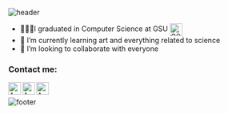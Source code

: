 ![header](https://capsule-render.vercel.app/api?type=wave&color=gradient&height=200&section=header&text=Aaron%20Truong&fontSize=80)

- 👩🏻‍💻I graduated in Computer Science at GSU <img align="center" alt="GSU" width="25px" src="https://github.com/huygiatrng/huygiatrng/assets/67343196/e33296c0-463a-43dc-9e74-0cad17170576" />
- 📡  I’m currently learning art and everything related to science 
- 💞️ I’m looking to collaborate with everyone

### Contact me:

[<img align="left" alt="Aaron Truong | Facebook" width="25px" src="https://github.com/huygiatrng/huygiatrng/assets/67343196/cef57424-9689-477b-b371-764cdc3f81d3" />][facebook]
[<img align="left" alt="Aaron Truong | Instagram" width="25px" src="https://github.com/huygiatrng/huygiatrng/assets/67343196/7df85623-5af8-4e23-a42e-9d850ebb99c7" />][instagram]
[<img align="left" alt="Aaron Truong | Linkedin" width="25px" src="https://github.com/huygiatrng/huygiatrng/assets/67343196/c14ee363-1db6-49bf-9e45-50207dfb3806" />][linkedin]
<br />

<!---
huygiatrng/huygiatrng is a ✨ special ✨ repository because its `README.md` (this file) appears on your GitHub profile.
You can click the Preview link to take a look at your changes.
--->

[facebook]: https://www.facebook.com/zwtrng.vn2711/
[instagram]: https://www.instagram.com/huy.artou/
[linkedin]: https://www.linkedin.com/in/huy-truong-10b4aa199/

![footer](https://capsule-render.vercel.app/api?type=wave&color=gradient&height=200&section=footer&text=Aaron%20Truong&fontSize=80)

